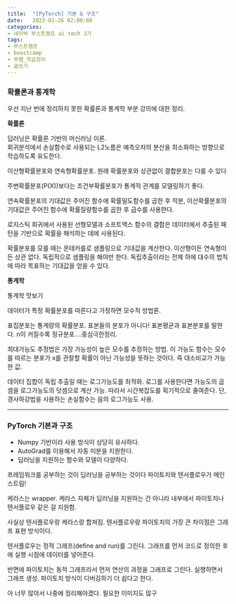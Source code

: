 ```yaml
---
title:  "[PyTorch] 기본 & 구조"
date:   2022-01-26 02:00:00
categories:
- 네이버 부스트캠프 ai tech 3기
tags:
- 부스트캠프
- boostcamp
- 부캠_학습정리
- 글쓰기
---
```


### 확률론과 통계학

우선 지난 번에 정리하지 못한 확률론과 통계학 부분 강의에 대한 정리.



**확률론**

딥러닝은 확률론 기반의 머신러닝 이론.  
회귀분석에서 손실함수로 사용되는 L2노름은 예측오차의 분산을 최소화하는 방향으로 학습하도록 유도한다.

이산형확률분포와 연속형확률분포. 원래 확률분포와 상관없이 결합분포는 다를 수 있다 

주변확률분포(P(X))보다는 조건부확률분포가 통계적 관계를 모델링하기 좋다.

연속확률분포의 기대값은 주어진 함수에 확률밀도함수를 곱한 후 적분, 이산확률분포의 기대값은 주어진 함수에 확률질량함수를 곱한 후 급수를 사용한다.

로지스틱 회귀에서 사용된 선형모델과 소프트맥스 함수의 결합은 데이터에서 추출된 패턴을 기반으로 확률을 해석하는 데에 사용된다.

확률분포를 모를 때는 몬테카를로 샘플링으로 기대값을 계산한다. 이산형이든 연속형이든 상관 없다.
독립적으로 샘플링을 해야만 한다. 독립추출이라는 전제 하에 대수의 법칙에 따라 목표하는 기대값을 얻을 수 있다.



**통계학**

통계학 맛보기

데이터가 특정 확률분포를 따른다고 가정하면 모수적 방법론.

표집분포는 통계량의 확률분포. 표본들의 분포가 아니다! 표본평균과 표본분포를 말한다. n이 커질수록 정규분포....중심극한정리.

최대가능도 추정법은 가장 가능성이 높은 모수를 추정하는 방법. 이 가능도 함수는 모수를 따르는 분포가 x를 관찰할 확률이 아닌 가능성을 뜻하는 것이다. 즉 대소비교가 가능한 값.

데이터 집합이 독립 추출일 때는 로그가능도를 최적화. 로그를 사용한다면 가능도의 곱셈을 로그가능도의 덧셈으로 계산 가능. 따라서 시간복잡도를 획기적으로 줄여준다. 단, 경사하강법을 사용하는 손실함수는 음의 로그가능도 사용.


---------------------------------------------

### PyTorch 기본과 구조

- Numpy 기반이라 사용 방식이 상당히 유사하다.
- AutoGrad를 이용해서 자동 미분을 지원한다.
- 딥러닝을 지원하는 함수와 모델이 다양하다.

프레임워크를 공부하는 것이 딥러닝을 공부하는 것이다
파이토치와 텐서플로우가 메인스트림!

케라스는 wrapper. 케라스 자체가 딥러닝을 지원하는 건 아니라 내부에서 파이토치나 텐서플로우 같은 걸 지원함. 

사실상 텐서플로우랑 케라스랑 합쳐짐. 텐서플로우랑 파이토치의 가장 큰 차이점은 그래프 표현 방식이다. 

텐서플로우는 정적 그래프(define and run)를 그린다. 그래프를 먼저 코드로 정의한 후에 실행 시점에 데이터를 넣어준다. 

반면에 파이토치는 동적 그래프라서 먼저 연산의 과정을 그래프로 그린다. 실행하면서 그래프 생성. 파이토치 방식이 디버깅하기 더 쉽다고 한다.


아 너무 많아서 나중에 정리해야겠다. 필요한 이미지도 많구
  

